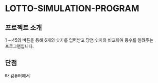 # LOTTO-SIMULATION-PROGRAM

프로젝트 소개
---
 1 ~ 45의 버튼을 통해 6개의 숫자를 입력받고 당첨 숫자와 비교하여 등수를 알려주는 프로그램입니다. 
 
 단점
 ---
 타 컴퓨터에서
